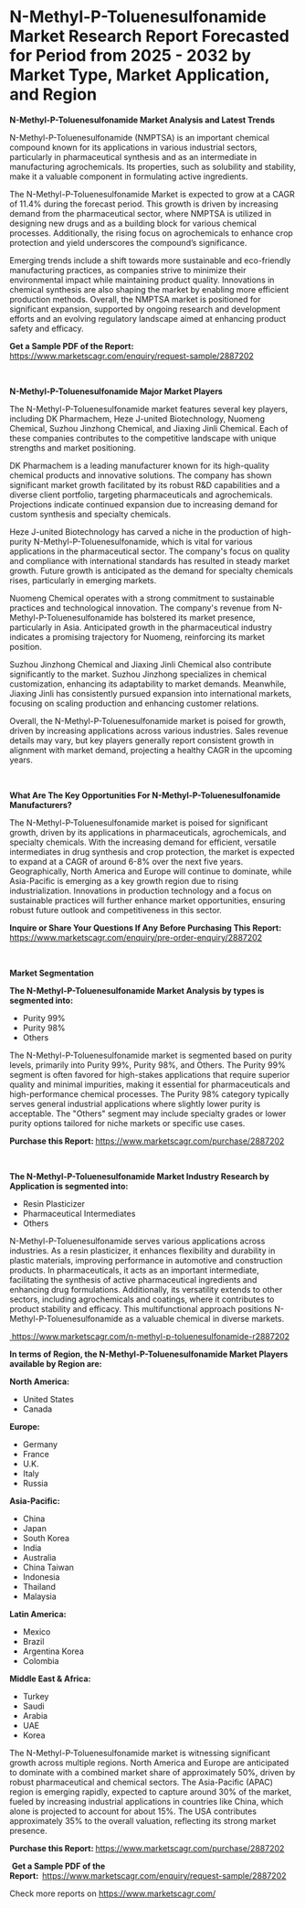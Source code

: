 <p><h1>N-Methyl-P-Toluenesulfonamide Market Research Report Forecasted for Period from 2025 -  2032 by Market Type, Market Application, and Region</h1></p><p><strong>N-Methyl-P-Toluenesulfonamide Market Analysis and Latest Trends</strong></p>
<p><p>N-Methyl-P-Toluenesulfonamide (NMPTSA) is an important chemical compound known for its applications in various industrial sectors, particularly in pharmaceutical synthesis and as an intermediate in manufacturing agrochemicals. Its properties, such as solubility and stability, make it a valuable component in formulating active ingredients.</p><p>The N-Methyl-P-Toluenesulfonamide Market is expected to grow at a CAGR of 11.4% during the forecast period. This growth is driven by increasing demand from the pharmaceutical sector, where NMPTSA is utilized in designing new drugs and as a building block for various chemical processes. Additionally, the rising focus on agrochemicals to enhance crop protection and yield underscores the compound’s significance.</p><p>Emerging trends include a shift towards more sustainable and eco-friendly manufacturing practices, as companies strive to minimize their environmental impact while maintaining product quality. Innovations in chemical synthesis are also shaping the market by enabling more efficient production methods. Overall, the NMPTSA market is positioned for significant expansion, supported by ongoing research and development efforts and an evolving regulatory landscape aimed at enhancing product safety and efficacy.</p></p>
<p><strong>Get a Sample PDF of the Report:&nbsp;</strong> <a href="https://www.marketscagr.com/enquiry/request-sample/2887202?utm_campaign=3198&utm_medium=2&utm_source=Github&utm_content=ia&utm_term=14032025&utm_id=n-methyl-p-toluenesulfonamide">https://www.marketscagr.com/enquiry/request-sample/2887202</a></p>
<p>&nbsp;</p>
<p><strong>N-Methyl-P-Toluenesulfonamide Major Market Players</strong></p>
<p><p>The N-Methyl-P-Toluenesulfonamide market features several key players, including DK Pharmachem, Heze J-united Biotechnology, Nuomeng Chemical, Suzhou Jinzhong Chemical, and Jiaxing Jinli Chemical. Each of these companies contributes to the competitive landscape with unique strengths and market positioning.</p><p>DK Pharmachem is a leading manufacturer known for its high-quality chemical products and innovative solutions. The company has shown significant market growth facilitated by its robust R&D capabilities and a diverse client portfolio, targeting pharmaceuticals and agrochemicals. Projections indicate continued expansion due to increasing demand for custom synthesis and specialty chemicals.</p><p>Heze J-united Biotechnology has carved a niche in the production of high-purity N-Methyl-P-Toluenesulfonamide, which is vital for various applications in the pharmaceutical sector. The company's focus on quality and compliance with international standards has resulted in steady market growth. Future growth is anticipated as the demand for specialty chemicals rises, particularly in emerging markets.</p><p>Nuomeng Chemical operates with a strong commitment to sustainable practices and technological innovation. The company's revenue from N-Methyl-P-Toluenesulfonamide has bolstered its market presence, particularly in Asia. Anticipated growth in the pharmaceutical industry indicates a promising trajectory for Nuomeng, reinforcing its market position.</p><p>Suzhou Jinzhong Chemical and Jiaxing Jinli Chemical also contribute significantly to the market. Suzhou Jinzhong specializes in chemical customization, enhancing its adaptability to market demands. Meanwhile, Jiaxing Jinli has consistently pursued expansion into international markets, focusing on scaling production and enhancing customer relations.</p><p>Overall, the N-Methyl-P-Toluenesulfonamide market is poised for growth, driven by increasing applications across various industries. Sales revenue details may vary, but key players generally report consistent growth in alignment with market demand, projecting a healthy CAGR in the upcoming years.</p></p>
<p>&nbsp;</p>
<p><strong>What Are The Key Opportunities For N-Methyl-P-Toluenesulfonamide Manufacturers?</strong></p>
<p><p>The N-Methyl-P-Toluenesulfonamide market is poised for significant growth, driven by its applications in pharmaceuticals, agrochemicals, and specialty chemicals. With the increasing demand for efficient, versatile intermediates in drug synthesis and crop protection, the market is expected to expand at a CAGR of around 6-8% over the next five years. Geographically, North America and Europe will continue to dominate, while Asia-Pacific is emerging as a key growth region due to rising industrialization. Innovations in production technology and a focus on sustainable practices will further enhance market opportunities, ensuring robust future outlook and competitiveness in this sector.</p></p>
<p><strong>Inquire or Share Your Questions If Any Before Purchasing This Report:</strong> <a href="https://www.marketscagr.com/enquiry/pre-order-enquiry/2887202?utm_campaign=3198&utm_medium=2&utm_source=Github&utm_content=ia&utm_term=14032025&utm_id=n-methyl-p-toluenesulfonamide">https://www.marketscagr.com/enquiry/pre-order-enquiry/2887202</a></p>
<p>&nbsp;</p>
<p><strong>Market Segmentation</strong></p>
<p><strong>The N-Methyl-P-Toluenesulfonamide Market Analysis by types is segmented into:</strong></p>
<p><ul><li>Purity 99%</li><li>Purity 98%</li><li>Others</li></ul></p>
<p><p>The N-Methyl-P-Toluenesulfonamide market is segmented based on purity levels, primarily into Purity 99%, Purity 98%, and Others. The Purity 99% segment is often favored for high-stakes applications that require superior quality and minimal impurities, making it essential for pharmaceuticals and high-performance chemical processes. The Purity 98% category typically serves general industrial applications where slightly lower purity is acceptable. The "Others" segment may include specialty grades or lower purity options tailored for niche markets or specific use cases.</p></p>
<p><strong>Purchase this Report:&nbsp;</strong><a href="https://www.marketscagr.com/purchase/2887202?utm_campaign=3198&utm_medium=2&utm_source=Github&utm_content=ia&utm_term=14032025&utm_id=n-methyl-p-toluenesulfonamide">https://www.marketscagr.com/purchase/2887202</a></p>
<p>&nbsp;</p>
<p><strong>The N-Methyl-P-Toluenesulfonamide Market Industry Research by Application is segmented into:</strong></p>
<p><ul><li>Resin Plasticizer</li><li>Pharmaceutical Intermediates</li><li>Others</li></ul></p>
<p><p>N-Methyl-P-Toluenesulfonamide serves various applications across industries. As a resin plasticizer, it enhances flexibility and durability in plastic materials, improving performance in automotive and construction products. In pharmaceuticals, it acts as an important intermediate, facilitating the synthesis of active pharmaceutical ingredients and enhancing drug formulations. Additionally, its versatility extends to other sectors, including agrochemicals and coatings, where it contributes to product stability and efficacy. This multifunctional approach positions N-Methyl-P-Toluenesulfonamide as a valuable chemical in diverse markets.</p></p>
<p><a href="https://www.marketscagr.com/n-methyl-p-toluenesulfonamide-r2887202?utm_campaign=3198&utm_medium=2&utm_source=Github&utm_content=ia&utm_term=14032025&utm_id=n-methyl-p-toluenesulfonamide">&nbsp;https://www.marketscagr.com/n-methyl-p-toluenesulfonamide-r2887202</a></p>
<p><strong>In terms of Region, the N-Methyl-P-Toluenesulfonamide Market Players available by Region are:</strong></p>
<p>
    <p> <strong> North America: </strong>
        <ul>
            <li>United States</li>
            <li>Canada</li>
        </ul>
        </p> 
    <p> <strong> Europe: </strong>
        <ul>
            <li>Germany</li>
            <li>France</li>
            <li>U.K.</li>
            <li>Italy</li>
            <li>Russia</li>
        </ul>
        </p> 
    <p> <strong> Asia-Pacific: </strong>
        <ul>
            <li>China</li>
            <li>Japan</li>
            <li>South Korea</li>
            <li>India</li>
            <li>Australia</li>
            <li>China Taiwan</li>
            <li>Indonesia</li>
            <li>Thailand</li>
            <li>Malaysia</li>
        </ul>
        </p> 
    <p> <strong> Latin America: </strong>
        <ul>
            <li>Mexico</li>
            <li>Brazil</li>
            <li>Argentina Korea</li>
            <li>Colombia</li>
        </ul>
        </p> 
    <p> <strong> Middle East & Africa: </strong>
        <ul>
            <li>Turkey</li>
            <li>Saudi</li>
            <li>Arabia</li>
            <li>UAE</li>
            <li>Korea</li>
        </ul>
    </p>
    </p>
<p><p>The N-Methyl-P-Toluenesulfonamide market is witnessing significant growth across multiple regions. North America and Europe are anticipated to dominate with a combined market share of approximately 50%, driven by robust pharmaceutical and chemical sectors. The Asia-Pacific (APAC) region is emerging rapidly, expected to capture around 30% of the market, fueled by increasing industrial applications in countries like China, which alone is projected to account for about 15%. The USA contributes approximately 35% to the overall valuation, reflecting its strong market presence.</p></p>
<p><strong>Purchase this Report: </strong><a href="https://www.marketscagr.com/purchase/2887202?utm_campaign=3198&utm_medium=2&utm_source=Github&utm_content=ia&utm_term=14032025&utm_id=n-methyl-p-toluenesulfonamide">https://www.marketscagr.com/purchase/2887202</a></p>
<p>&nbsp;<strong>Get a Sample PDF of the Report:&nbsp;&nbsp;</strong><a href="https://www.marketscagr.com/enquiry/request-sample/2887202?utm_campaign=3198&utm_medium=2&utm_source=Github&utm_content=ia&utm_term=14032025&utm_id=n-methyl-p-toluenesulfonamide">https://www.marketscagr.com/enquiry/request-sample/2887202</a></p>
<p><strong></strong></p>
<p>Check more reports on <a href="https://www.marketscagr.com/?utm_campaign=3198&utm_medium=2&utm_source=Github&utm_content=ia&utm_term=14032025&utm_id=n-methyl-p-toluenesulfonamide">https://www.marketscagr.com/</a></p>